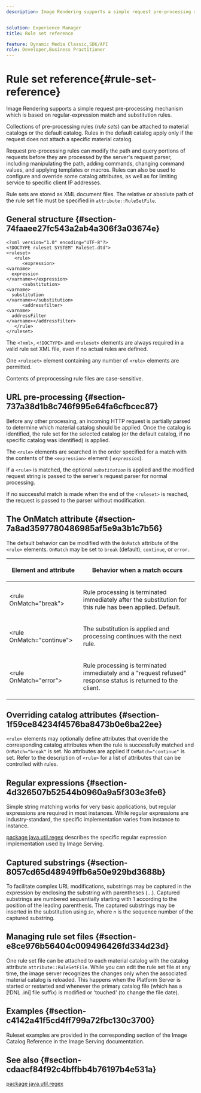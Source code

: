 ```yaml
---
description: Image Rendering supports a simple request pre-processing mechanism which is based on regular-expression match and substitution rules.


solution: Experience Manager
title: Rule set reference

feature: Dynamic Media Classic,SDK/API
role: Developer,Business Practitioner
---
```


# Rule set reference{#rule-set-reference}

Image Rendering supports a simple request pre-processing mechanism which is based on regular-expression match and substitution rules.

<!--<a id="section_F44601A65CE1451EAD0A449C66B773CC"></a>-->

Collections of pre-processing rules (*rule sets*) can be attached to material catalogs or the default catalog. Rules in the default catalog apply only if the request does not attach a specific material catalog.

Request pre-processing rules can modify the path and query portions of requests before they are processed by the server's request parser, including manipulating the path, adding commands, changing command values, and applying templates or macros. Rules can also be used to configure and override some catalog attributes, as well as for limiting service to specific client IP addresses.

Rule sets are stored as XML document files. The relative or absolute path of the rule set file must be specified in `attribute::RuleSetFile`.

## General structure {#section-74faaee27fc543a2ab4a306f3a03674e}

```
<?xml version="1.0" encoding="UTF-8"?>
<!DOCTYPE ruleset SYSTEM" RuleSet.dtd">
<ruleset>
   <rule>
      <expression>
<varname>
  expression
</varname></expression>
      <substitution>
<varname>
  substitution
</varname></substitution>
      <addressfilter>
<varname>
  addressFilter
</varname></addressfilter>
   </rule>
</ruleset>
```

The `<?xml>`, `<!DOCTYPE>` and `<ruleset>` elements are always required in a valid rule set XML file, even if no actual rules are defined.

One `<ruleset>` element containing any number of `<rule>` elements are permitted.

Contents of preprocessing rule files are case-sensitive.

## URL pre-processing {#section-737a38d1b8c746f995e64fa6cfbcec87}

Before any other processing, an incoming HTTP request is partially parsed to determine which material catalog should be applied. Once the catalog is identified, the rule set for the selected catalog (or the default catalog, if no specific catalog was identified) is applied.

The `<rule>` elements are searched in the order specified for a match with the contents of the `<expression>` element ( *`expression`*).

If a `<rule>` is matched, the optional *`substitution`* is applied and the modified request string is passed to the server's request parser for normal processing.

If no successful match is made when the end of the `<ruleset>` is reached, the request is passed to the parser without modification.

## The OnMatch attribute {#section-7a8ad3597780486985af5e9a3b1c7b56}

The default behavior can be modified with the `OnMatch` attribute of the `<rule>` elements. `OnMatch` may be set to `break` (default), `continue`, or `error.`

<table id="table_4CABF55B33854A128D5F326B31C6C397"> 
 <thead> 
  <tr> 
   <th colname="col1" class="entry"> <p>Element and attribute </p> </th> 
   <th colname="col2" class="entry"> <p>Behavior when a match occurs </p> </th> 
  </tr> 
 </thead>
 <tbody> 
  <tr> 
   <td colname="col1"> <p><span class="codeph"> &lt;rule OnMatch="break"&gt;</span> </p> </td> 
   <td colname="col2"> <p>Rule processing is terminated immediately after the substitution for this rule has been applied. Default. </p> </td> 
  </tr> 
  <tr> 
   <td colname="col1"> <p><span class="codeph"> &lt;rule OnMatch="continue"&gt;</span> </p> </td> 
   <td colname="col2"> <p>The substitution is applied and processing continues with the next rule. </p> </td> 
  </tr> 
  <tr> 
   <td colname="col1"> <p><span class="codeph"> &lt;rule OnMatch="error"&gt;</span> </p> </td> 
   <td colname="col2"> <p>Rule processing is terminated immediately and a "request refused" response status is returned to the client. </p> </td> 
  </tr> 
 </tbody> 
</table>

## Overriding catalog attributes {#section-1f59ce84234f4576ba8473b0e6ba22ee}

`<rule>` elements may optionally define attributes that override the corresponding catalog attributes when the rule is successfully matched and `OnMatch="break"` is set. No attributes are applied if `OnMatch="continue"` is set. Refer to the description of `<rule>` for a list of attributes that can be controlled with rules.

## Regular expressions {#section-4d326507b52544b0960a9a5f303e3fe6}

Simple string matching works for very basic applications, but regular expressions are required in most instances. While regular expressions are industry-standard, the specific implementation varies from instance to instance.

[package java.util.regex](https://www2.cs.duke.edu/csed/java/jdk1.4.2/docs/api/) describes the specific regular expression implementation used by Image Serving.

## Captured substrings {#section-8057cd65d48949ffb6a50e929bd3688b}

To facilitate complex URL modifications, substrings may be captured in the expression by enclosing the substring with parentheses (…). Captured substrings are numbered sequentially starting with 1 according to the position of the leading parenthesis. The captured substrings may be inserted in the substitution using *`$n`*, where *`n`* is the sequence number of the captured substring.

## Managing rule set files {#section-e8ce976b56404c009496426fd334d23d}

One rule set file can be attached to each material catalog with the catalog attribute `attribute::RuleSetFile`. While you can edit the rule set file at any time, the image server recognizes the changes only when the associated material catalog is reloaded. This happens when the Platform Server is started or restarted and whenever the primary catalog file (which has a [!DNL .ini] file suffix) is modified or 'touched' (to change the file date).

## Examples {#section-c4142a41f5cd4ff799a72fbc130c3700}

Ruleset examples are provided in the corresponding section of the Image Catalog Reference in the Image Serving documentation.

## See also {#section-cdaacf84f92c4bffbb4b76197b4e531a}

[package java.util.regex](https://www2.cs.duke.edu/csed/java/jdk1.4.2/docs/api/) 
